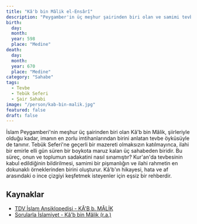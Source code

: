 ```yaml
---
title: "Kâ'b bin Mâlik el-Ensârî"
description: "Peygamber'in üç meşhur şairinden biri olan ve samimi tevbesiyle bilinen ensardan sahâbî."
birth:
  day: 
  month: 
  year: 598
  place: "Medine"
death:
  day: 
  month: 
  year: 670
  place: "Medine"
category: "Sahabe"
tags:
  - Tevbe
  - Tebük Seferi
  - Şair Sahabi
image: "/person/kab-bin-malik.jpg"
featured: false
draft: false
---
```


İslam Peygamberi'nin meşhur üç şairinden biri olan Kâ'b bin Mâlik, şiirleriyle olduğu kadar, imanın en zorlu imtihanlarından birini anlatan tevbe öyküsüyle de tanınır. Tebük Seferi'ne geçerli bir mazereti olmaksızın katılmayınca, ilahi bir emirle elli gün süren bir boykota maruz kalan üç sahabeden biridir. Bu süreç, onun ve toplumun sadakatini nasıl sınamıştır? Kur'an'da tevbesinin kabul edildiğinin bildirilmesi, samimi bir pişmanlığın ve ilahi rahmetin en dokunaklı örneklerinden birini oluşturur. Kâ'b'ın hikayesi, hata ve af arasındaki o ince çizgiyi keşfetmek isteyenler için eşsiz bir rehberdir.

## Kaynaklar

- [TDV İslam Ansiklopedisi - KÂ'B b. MÂLİK](https://islamansiklopedisi.org.tr/kab-b-malik)
- [Sorularla İslamiyet - Kâ'b bin Mâlik (r.a.)](https://sorularlaislamiyet.com/kab-bin-malik-ra-0)